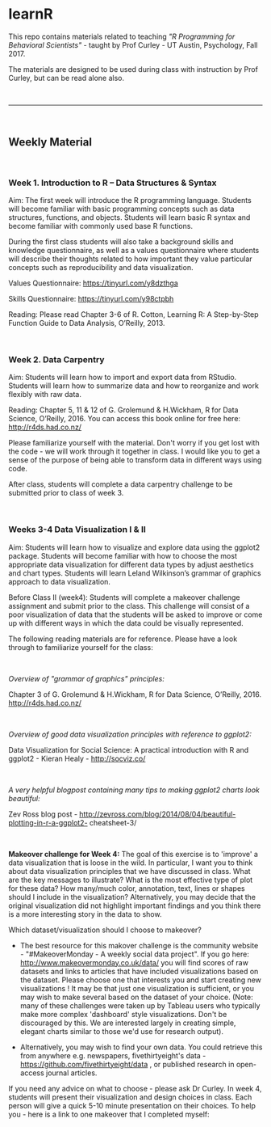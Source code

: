 # learnR

This repo contains materials related to teaching _"R Programming for Behavioral Scientists"_ - taught by Prof Curley - UT Austin, Psychology, Fall 2017.

The materials are  designed to be used during class with instruction by Prof Curley, but can be read alone also.

  
   
<br/>   


---    
 

<br/>


## Weekly Material

<br/>

### Week 1.  Introduction to R – Data Structures & Syntax

Aim: The first week will introduce the R programming language. Students will become familiar with basic programming concepts such as data structures, functions, and objects. Students will learn basic R syntax and become familiar with commonly used base R functions.

During the first class students will also take a background skills and knowledge questionnaire, as well as a values questionnaire where students will describe their thoughts related to how important they value particular concepts such as reproducibility and data visualization.


Values Questionnaire: https://tinyurl.com/y8dzthga

Skills Questionnaire: https://tinyurl.com/y98ctpbh

 

Reading: Please read Chapter 3-6 of R. Cotton, Learning R: A Step-by-Step Function Guide to Data Analysis, O’Reilly, 2013. 
 
<br/>
 

### Week 2. Data Carpentry

Aim: Students will learn how to import and export data from RStudio. Students will learn how to summarize data and how to reorganize and work flexibly with raw data.

Reading: Chapter 5, 11 & 12 of G. Grolemund & H.Wickham, R for Data Science, O’Reilly, 2016. You can access this book online for free here:   http://r4ds.had.co.nz/

Please familiarize yourself  with the material. Don't worry if you get lost with the code - we will work through it together in class.  I would like you to get a sense of the purpose of being able to transform data in different ways using code.

After class, students will complete a data carpentry challenge to be submitted prior to class of week 3.

 
<br/>
 

 

### Weeks 3-4   Data Visualization I & II

Aim: Students will learn how to visualize and explore data using the ggplot2 package. Students will become familiar with how to choose the most appropriate data visualization for different data types by adjust aesthetics and chart types. Students will learn Leland Wilkinson’s grammar of graphics approach to data visualization.

Before Class II (week4): Students will complete a makeover challenge assignment and submit prior to the class. This challenge will consist of a poor visualization of data that the students will be asked to improve or come up with different ways in which the data could be visually represented.

 

The following reading materials are for reference.  Please have a look through to familiarize yourself for the class:

<br/> 

_Overview of "grammar of graphics" principles:_

Chapter 3 of G. Grolemund & H.Wickham, R for Data Science, O’Reilly, 2016.  http://r4ds.had.co.nz/

<br/>

_Overview of good data visualization principles with reference to ggplot2:_

Data Visualization for Social Science: A practical introduction with R and ggplot2 - Kieran Healy   -  http://socviz.co/

<br/>

_A very helpful blogpost containing many tips to making ggplot2 charts look beautiful:_

Zev Ross blog post - http://zevross.com/blog/2014/08/04/beautiful-plotting-in-r-a-ggplot2-  cheatsheet-3/

<br/> 


**Makeover challenge for Week 4:**
The goal of this exercise is to 'improve' a data visualization that is loose in the wild.  In particular, I want you to think about data visualization principles that we have discussed in class. What are the key messages to illustrate?  What is the most effective type of plot for these data?  How many/much color, annotation, text, lines or shapes should I include in the visualization?  Alternatively, you may decide that the original visualization did not highlight important findings and you think there is a more interesting story in the data to show.

Which dataset/visualization should I choose to makeover? 

-  The best resource for this makover challenge is the community website - "#MakeoverMonday - A weekly social data project".  If you go here: http://www.makeovermonday.co.uk/data/ you will find scores of raw datasets and links to articles that have included visualizations based on the dataset.  Please choose one that interests you and start creating new visualizations !   It may be that just one visualization is sufficient, or you may wish to make several based on the dataset of your choice.   (Note: many of these challenges were taken up by Tableau users who typically make more complex 'dashboard' style visualizations. Don't be discouraged by this. We are interested largely in creating simple, elegant charts similar to those we'd use for research output).

- Alternatively, you may wish to find your own data.  You could retrieve this from anywhere e.g. newspapers, fivethirtyeight's data - https://github.com/fivethirtyeight/data , or published research in open-access journal articles.  

If you need any advice on what to choose - please ask Dr Curley.  In week 4, students will present their visualization and design choices in class. Each person will give a quick 5-10 minute presentation on their choices.  To help you - here is a link to one makeover that I completed myself:  

<br/>







<br/>
